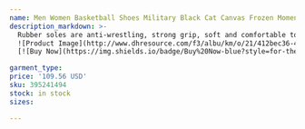 ```yaml
---
name: Men Women Basketball Shoes Military Black Cat Canvas Frozen Moments Oreo Bred Spider-Verse Skyline Dark Mocha University Blu True Blue Train
description_markdown: >-
  Rubber soles are anti-wrestling, strong grip, soft and comfortable to walk,lace up suede shoe. The shoe upper leather is made of fashionable high-quality mesh, soft and comfortable, durable. There are distributed pores on the surface of the shoes, which have perspiration and breathability. lace up suede shoe, Steady heel design increases height and thinness and lengthens beautiful legs Comfortable and breathable inside, bringing a soft experience to your feet.flower embroidery shoes..syi
  ![Product Image](http://www.dhresource.com/f3/albu/km/o/21/412bec36-4015-4147-9e4b-61b63ef02660.jpg)
  [![Buy Now](https://img.shields.io/badge/Buy%20Now-blue?style=for-the-badge&logo=none)](https://www.tkqlhce.com/click-100820740-14451685?url=http%3A%2F%2Fwww.dhgate.com%2Fproduct%2Fwith-box-retro-1-banned-mens-basketball-shoes-sos-1%2F395241494.html)

garment_type:
price: '109.56 USD'
sku: 395241494
stock: in stock
sizes:

---
```

